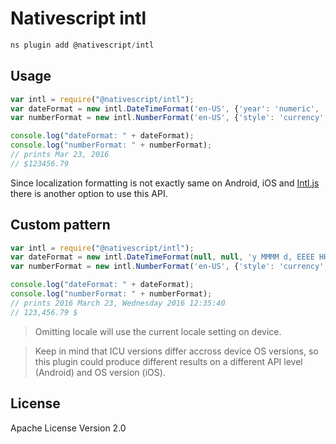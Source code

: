 # Nativescript intl

```javascript
ns plugin add @nativescript/intl
```

## Usage

```JavaScript
var intl = require("@nativescript/intl");
var dateFormat = new intl.DateTimeFormat('en-US', {'year': 'numeric', 'month': 'short', 'day': 'numeric'}).format(new Date(2016, 2, 23));
var numberFormat = new intl.NumberFormat('en-US', {'style': 'currency', 'currency': 'USD', 'currencyDisplay': 'symbol'}).format(123456.789);

console.log("dateFormat: " + dateFormat);
console.log("numberFormat: " + numberFormat);
// prints Mar 23, 2016
// $123456.79
```

Since localization formatting is not exactly same on Android, iOS and [Intl.js](https://developer.mozilla.org/en/docs/Web/JavaScript/Reference/Global_Objects/Intl) there is another option to use this API.

## Custom pattern

```JavaScript
var intl = require("@nativescript/intl");
var dateFormat = new intl.DateTimeFormat(null, null, 'y MMMM d, EEEE HH:mm:ss').format(new Date(2016, 2, 23, 12, 35, 40));
var numberFormat = new intl.NumberFormat('en-US', {'style': 'currency', 'currency': 'USD', 'currencyDisplay': 'symbol'}, '#,##0.00 ¤').format(123456.789);

console.log("dateFormat: " + dateFormat);
console.log("numberFormat: " + numberFormat);
// prints 2016 March 23, Wednesday 2016 12:35:40
// 123,456.79 $
```

> Omitting locale will use the current locale setting on device.

> Keep in mind that ICU versions differ accross device OS versions, so this plugin could produce different results on a different API level (Android) and OS version (iOS).

## License

Apache License Version 2.0
